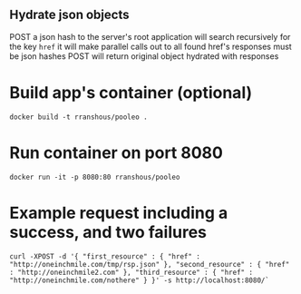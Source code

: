 ## Hydrate json objects
POST a json hash to the server's root
application will search recursively for the key `href`
it will make parallel calls out to all found href's
responses must be json hashes
POST will return original object hydrated with responses

# Build app's container (optional)
`docker build -t rranshous/pooleo .`

# Run container on port 8080
`docker run -it -p 8080:80 rranshous/pooleo`

# Example request including a success, and two failures
```
curl -XPOST -d '{ "first_resource" : { "href" : "http://oneinchmile.com/tmp/rsp.json" }, "second_resource" : { "href" : "http://oneinchmile2.com" }, "third_resource" : { "href" : "http://oneinchmile.com/nothere" } }' -s http://localhost:8080/`
```
